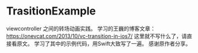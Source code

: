 # TrasitionExample
viewcontroller 之间的转场动画实践。
学习的王巍的博客文章：https://onevcat.com/2013/10/vc-transition-in-ios7/
这里就不写什么了，请直接看原文。
学习了其中的示例代码，用Swift大致写了一遍。
感谢原作者分享。


